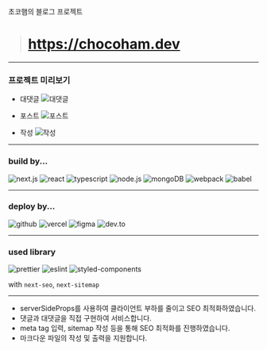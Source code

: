 초코햄의 블로그 프로젝트

> # https://chocoham.dev

---
### 프로젝트 미리보기

- 대댓글
    ![대댓글](https://user-images.githubusercontent.com/77619465/228568957-0ed090ae-edbc-4bf3-81b7-66a01e129776.gif)

- 포스트
    ![포스트](https://user-images.githubusercontent.com/77619465/228569324-17e10cad-f904-4cfe-87a7-11fe8d6624fa.gif)

- 작성
    ![작성](https://user-images.githubusercontent.com/77619465/228571054-31a10ff2-76a8-4973-ae03-d047b3cb215e.gif)

---
### build by...

![next.js](https://img.shields.io/badge/next.js-444444?style=for-the-badge&logo=next.js)
![react](https://img.shields.io/badge/react-444444?style=for-the-badge&logo=react)
![typescript](https://img.shields.io/badge/typescript-444444?style=for-the-badge&logo=typescript)
![node.js](https://img.shields.io/badge/node.js-444444?style=for-the-badge&logo=node.js)
![mongoDB](https://img.shields.io/badge/mongoDB-444444?style=for-the-badge&logo=mongoDB)
![webpack](https://img.shields.io/badge/webpack-444444?style=for-the-badge&logo=webpack)
![babel](https://img.shields.io/badge/babel-444444?style=for-the-badge&logo=babel)

---

### deploy by...

![github](https://img.shields.io/badge/github-444444?style=for-the-badge&logo=github)
![vercel](https://img.shields.io/badge/vercel-444444?style=for-the-badge&logo=vercel)
![figma](https://img.shields.io/badge/figma-444444?style=for-the-badge&logo=figma)
![dev.to](https://img.shields.io/badge/dev.to-444444?style=for-the-badge&logo=dev.to)

---

### used library

![prettier](https://img.shields.io/badge/prettier-444444?style=for-the-badge&logo=prettier)
![eslint](https://img.shields.io/badge/eslint-444444?style=for-the-badge&logo=eslint)
![styled-components](https://img.shields.io/badge/styled_components-444444?style=for-the-badge&logo=styled-components)

with `next-seo`, `next-sitemap`

---

- serverSideProps를 사용하여 클라이언트 부하를 줄이고 SEO 최적화하였습니다.
- 댓글과 대댓글을 직접 구현하여 서비스합니다.
- meta tag 입력, sitemap 작성 등을 통해 SEO 최적화를 진행하였습니다.
- 마크다운 파일의 작성 및 출력을 지원합니다.